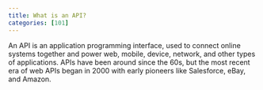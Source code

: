 ```yaml
---
title: What is an API?
categories: [101]
---
```


An API is an application programming interface, used to connect online systems together and power web, mobile, device, network, and other types of applications. APIs have been around since the 60s, but the most recent era of web APIs began in 2000 with early pioneers like Salesforce, eBay, and Amazon.